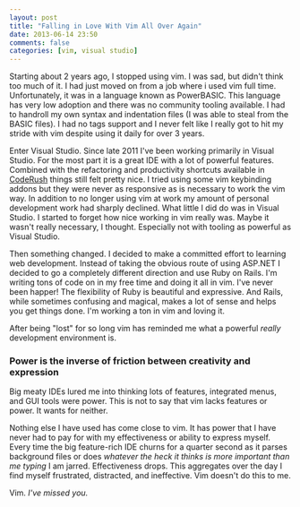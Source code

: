 ```yaml
---
layout: post
title: "Falling in Love With Vim All Over Again"
date: 2013-06-14 23:50
comments: false
categories: [vim, visual studio]
---
```


Starting about 2 years ago, I stopped using vim. I was sad, but didn't think too much of it. I had just moved on from a job where i used vim full time. Unfortunately, it was in a language known as PowerBASIC. This language has very low adoption and there was no community tooling available. I had to handroll my own syntax and indentation files (I was able to steal from the BASIC files). I had no tags support and I never felt like I really got to hit my stride with vim despite using it daily for over 3 years.

Enter Visual Studio. Since late 2011 I've been working primarily in Visual Studio. For the most part it is a great IDE with a lot of powerful features. Combined with the refactoring and productivity shortcuts available in [CodeRush](http://devexpress.com) things still felt pretty nice. I tried using some vim keybinding addons but they were never as responsive as is necessary to work the vim way. In addition to no longer using vim at work my amount of personal development work had sharply declined. What little I did do was in Visual Studio. I started to forget how nice working in vim really was. Maybe it wasn't really necessary, I thought. Especially not with tooling as powerful as Visual Studio.

Then something changed. I decided to make a committed effort to learning web development. Instead of taking the obvious route of using ASP.NET I decided to go a completely different direction and use Ruby on Rails. I'm writing tons of code on in my free time and doing it all in vim. I've never been happer! The flexibility of Ruby is beautiful and expressive. And Rails, while sometimes confusing and magical, makes a lot of sense and helps you get things done. I'm working a ton in vim and loving it.

After being "lost" for so long vim has reminded me what a powerful _really_ development environment is.

### Power is the inverse of friction between creativity and expression 

 Big meaty IDEs lured me into thinking lots of features, integrated menus, and GUI tools were power. This is not to say that vim lacks features or power. It wants for neither.

Nothing else I have used has come close to vim. It has power that I have never had to pay for with my effectiveness or ability to express myself. Every time the big feature-rich IDE churns for a quarter second as it parses background files or does _whatever the heck it thinks is more important than me typing_ I am jarred. Effectiveness drops. This aggregates over the day I find myself frustrated, distracted, and ineffective. Vim doesn't do this to me.

Vim. _I've missed you._
